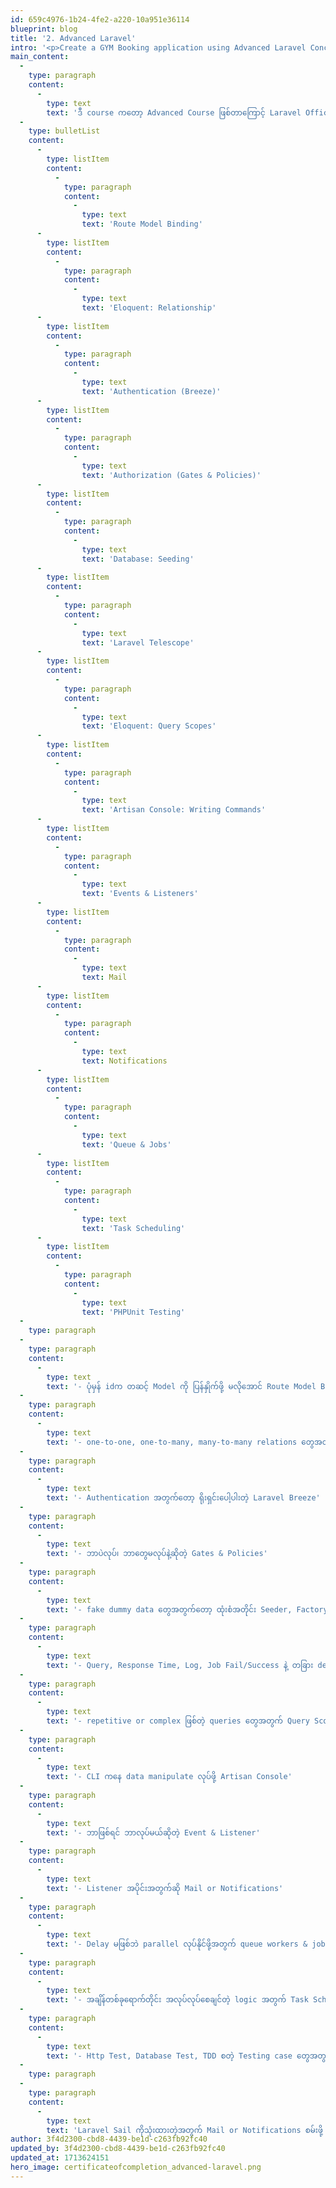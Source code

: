 ```yaml
---
id: 659c4976-1b24-4fe2-a220-10a951e36114
blueprint: blog
title: '2. Advanced Laravel'
intro: '<p>Create a GYM Booking application using Advanced Laravel Concepts!</p>'
main_content:
  -
    type: paragraph
    content:
      -
        type: text
        text: 'ဒီ course ကတော့ Advanced Course ဖြစ်တာကြောင့် Laravel Official Documentation က အသုံးများတဲ့ feature တော်တော်များကို cover ဖြစ်အောင်သုံးပေးထားတယ်၊ Official Documentation မှာ ဖတ်ကြည့်ဖို့ recommend ပေးလိုတာကြောင့် အသေးစိတ်မပြောပြတော့ပဲ keywords နဲ့ logic flow လောက်ပဲ ပြောပြပေးသွားမယ်၊'
  -
    type: bulletList
    content:
      -
        type: listItem
        content:
          -
            type: paragraph
            content:
              -
                type: text
                text: 'Route Model Binding'
      -
        type: listItem
        content:
          -
            type: paragraph
            content:
              -
                type: text
                text: 'Eloquent: Relationship'
      -
        type: listItem
        content:
          -
            type: paragraph
            content:
              -
                type: text
                text: 'Authentication (Breeze)'
      -
        type: listItem
        content:
          -
            type: paragraph
            content:
              -
                type: text
                text: 'Authorization (Gates & Policies)'
      -
        type: listItem
        content:
          -
            type: paragraph
            content:
              -
                type: text
                text: 'Database: Seeding'
      -
        type: listItem
        content:
          -
            type: paragraph
            content:
              -
                type: text
                text: 'Laravel Telescope'
      -
        type: listItem
        content:
          -
            type: paragraph
            content:
              -
                type: text
                text: 'Eloquent: Query Scopes'
      -
        type: listItem
        content:
          -
            type: paragraph
            content:
              -
                type: text
                text: 'Artisan Console: Writing Commands'
      -
        type: listItem
        content:
          -
            type: paragraph
            content:
              -
                type: text
                text: 'Events & Listeners'
      -
        type: listItem
        content:
          -
            type: paragraph
            content:
              -
                type: text
                text: Mail
      -
        type: listItem
        content:
          -
            type: paragraph
            content:
              -
                type: text
                text: Notifications
      -
        type: listItem
        content:
          -
            type: paragraph
            content:
              -
                type: text
                text: 'Queue & Jobs'
      -
        type: listItem
        content:
          -
            type: paragraph
            content:
              -
                type: text
                text: 'Task Scheduling'
      -
        type: listItem
        content:
          -
            type: paragraph
            content:
              -
                type: text
                text: 'PHPUnit Testing'
  -
    type: paragraph
  -
    type: paragraph
    content:
      -
        type: text
        text: '- ပုံမှန် idက တဆင့် Model ကို ပြန်နှိုက်ဖို့ မလိုအောင် Route Model Binding'
  -
    type: paragraph
    content:
      -
        type: text
        text: '- one-to-one, one-to-many, many-to-many relations တွေအတွက် Eloquent Relationship'
  -
    type: paragraph
    content:
      -
        type: text
        text: '- Authentication အတွက်တော့ ရိုးရှင်း‌ပေါ့ပါးတဲ့ Laravel Breeze'
  -
    type: paragraph
    content:
      -
        type: text
        text: '- ဘာပဲလုပ်၊ ဘာတွေမလုပ်နဲ့ဆိုတဲ့ Gates & Policies'
  -
    type: paragraph
    content:
      -
        type: text
        text: '- fake dummy data တွေအတွက်တော့ ထုံးစံအတိုင်း Seeder, Factory ပေါ့'
  -
    type: paragraph
    content:
      -
        type: text
        text: '- Query, Response Time, Log, Job Fail/Success နဲ့ တခြား debugging case အတွက် Telescope'
  -
    type: paragraph
    content:
      -
        type: text
        text: '- repetitive or complex ဖြစ်တဲ့ queries တွေအတွက် Query Scopes'
  -
    type: paragraph
    content:
      -
        type: text
        text: '- CLI ကနေ data manipulate လုပ်ဖို့ Artisan Console'
  -
    type: paragraph
    content:
      -
        type: text
        text: '- ဘာဖြစ်ရင် ဘာလုပ်မယ်ဆိုတဲ့ Event & Listener'
  -
    type: paragraph
    content:
      -
        type: text
        text: '- Listener အပိုင်းအတွက်ဆို Mail or Notifications'
  -
    type: paragraph
    content:
      -
        type: text
        text: '- Delay မဖြစ်ဘဲ parallel လုပ်နိုင်ဖို့အတွက် queue workers & jobs'
  -
    type: paragraph
    content:
      -
        type: text
        text: '- အချိန်တစ်ခုရောက်တိုင်း အလုပ်လုပ်စေချင်တဲ့ logic အတွက် Task Scheduling'
  -
    type: paragraph
    content:
      -
        type: text
        text: '- Http Test, Database Test, TDD စတဲ့ Testing case တွေအတွက်သုံးတဲ့ PHPUnit'
  -
    type: paragraph
  -
    type: paragraph
    content:
      -
        type: text
        text: 'Laravel Sail ကိုသုံးထားတဲ့အတွက် Mail or Notifications စမ်းဖို့ default သွင်းပေးထားတဲ့ Mailpit ကို သုံးလို့ရတာကြောင့် Mailtrap or other third party mailing platforms တွေ ယူသုံးစရာမလိုတော့တာ တကယ်အဆင်ပြေစေတယ်။ caching အကြောင်းပါ ထည့်ပြောရင် ပိုပြည့်စုံသွားလောက်မယ်ဆိုပေမယ့် အခုတောင် တော်တော် ပြည့်စုံနေတာမို့ တကယ် learning လုပ်သင့်တဲ့ course ဖြစ်တယ် 😁'
author: 3f4d2300-cbd8-4439-be1d-c263fb92fc40
updated_by: 3f4d2300-cbd8-4439-be1d-c263fb92fc40
updated_at: 1713624151
hero_image: certificateofcompletion_advanced-laravel.png
---
```

